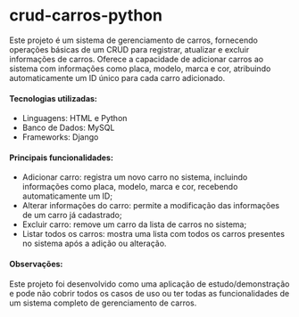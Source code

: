 # crud-carros-python

Este projeto é um sistema de gerenciamento de carros, fornecendo operações básicas de um CRUD para registrar, atualizar e excluir informações de carros. Oferece a capacidade de adicionar carros ao sistema com informações como placa, modelo, marca e cor, atribuindo automaticamente um ID único para cada carro adicionado.

#### Tecnologias utilizadas:

- Linguagens: HTML e Python
- Banco de Dados: MySQL
- Frameworks: Django

#### Principais funcionalidades:

- Adicionar carro: registra um novo carro no sistema, incluindo informações como placa, modelo, marca e cor, recebendo automaticamente um ID;
- Alterar informações do carro: permite a modificação das informações de um carro já cadastrado;
- Excluir carro: remove um carro da lista de carros no sistema;
- Listar todos os carros: mostra uma lista com todos os carros presentes no sistema após a adição ou alteração.

#### Observações:

Este projeto foi desenvolvido como uma aplicação de estudo/demonstração e pode não cobrir todos os casos de uso ou ter todas as funcionalidades de um sistema completo de gerenciamento de carros.
